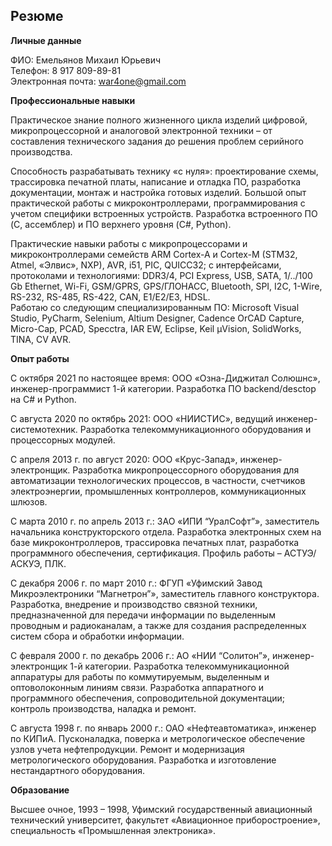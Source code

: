 ## Резюме

**Личные данные**  

ФИО: Емельянов Михаил Юрьевич  
Телефон: 8 917 809-89-81  
Электронная почта: war4one@gmail.com  

**Профессиональные навыки**  

Практическое знание полного жизненного цикла изделий цифровой, микропроцессорной и аналоговой электронной техники – от составления технического задания до решения проблем серийного производства.  

Способность разрабатывать технику «с нуля»: проектирование схемы, трассировка печатной платы, написание и отладка ПО, разработка документации, монтаж и настройка готовых изделий. Большой опыт практической работы с микроконтроллерами, программирования с учетом специфики встроенных устройств. Разработка встроенного ПО (C, ассемблер) и ПО верхнего уровня (C#, Python).  

Практические навыки работы с микропроцессорами и микроконтроллерами семейств ARM Cortex-A и Cortex-M (STM32, Atmel, «Элвис», NXP), AVR, i51, PIC, QUICC32; с интерфейсами, протоколами и технологиями: DDR3/4, PCI Express, USB, SATA, 1/../100 Gb Ethernet, Wi-Fi, GSM/GPRS, GPS/ГЛОНАСС, Bluetooth, SPI, I2C, 1-Wire, RS-232, RS-485, RS-422, CAN, E1/E2/E3, HDSL.  
Работаю со следующим специализированным ПО: Microsoft Visual Studio, PyCharm, Selenium, Altium Designer, Cadence OrCAD Capture, Micro-Cap, PCAD, Specctra, IAR EW, Eclipse, Keil µVision, SolidWorks, TINA, CV AVR.  

**Опыт работы**  

С октября 2021 по настоящее время: ООО «Озна-Диджитал Солюшнс», инженер-программист 1-й категории. Разработка ПО backend/desctop на C# и Python.  

С августа 2020 по октябрь 2021: ООО «НИИСТИС», ведущий инженер-системотехник. Разработка телекоммуникационного оборудования и процессорных модулей.  

С апреля 2013 г. по август 2020: ООО «Крус-Запад», инженер-электронщик. Разработка микропроцессорного оборудования для автоматизации технологических процессов, в частности, счетчиков электроэнергии, промышленных контроллеров, коммуникационных шлюзов.  

С марта 2010 г. по апрель 2013 г.: ЗАО «ИПИ “УралСофт”», заместитель начальника конструкторского отдела. Разработка электронных схем на базе микроконтроллеров, трассировка печатных плат, разработка программного обеспечения, сертификация. Профиль работы – АСТУЭ/АСКУЭ, ПЛК.  

С декабря 2006 г. по март 2010 г.: ФГУП «Уфимский Завод Микроэлектроники “Магнетрон”», заместитель главного конструктора. Разработка, внедрение и производство связной техники, предназначенной для передачи информации по выделенным проводным и радиоканалам, а также для создания распределенных систем сбора и обработки информации.  

С февраля 2000 г. по декабрь 2006 г.: АО «НИИ “Солитон”», инженер-электронщик 1-й категории. Разработка телекоммуникационной аппаратуры для работы по коммутируемым, выделенным и оптоволоконным линиям связи. Разработка аппаратного и программного обеспечения, сопроводительной документации; контроль производства, наладка и ремонт.  

С августа 1998 г. по январь 2000 г.: ОАО «Нефтеавтоматика», инженер по КИПиА. Пусконаладка, поверка и метрологическое обеспечение узлов учета нефтепродукции. Ремонт и модернизация метрологического оборудования. Разработка и изготовление нестандартного оборудования.  

**Образование**  

Высшее очное, 1993 – 1998, Уфимский государственный авиационный технический университет, факультет «Авиационное приборостроение», специальность «Промышленная электроника».  
